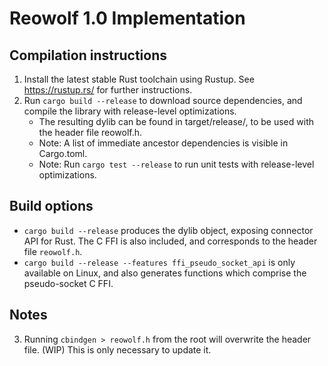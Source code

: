 # Reowolf 1.0 Implementation

## Compilation instructions
1. Install the latest stable Rust toolchain using Rustup. See https://rustup.rs/ for further instructions.
1. Run `cargo build --release` to download source dependencies, and compile the library with release-level optimizations. 
	- The resulting dylib can be found in target/release/, to be used with the header file reowolf.h.
	- Note: A list of immediate ancestor dependencies is visible in Cargo.toml.
	- Note: Run `cargo test --release` to run unit tests with release-level optimizations.

## Build options
- `cargo build --release` produces the dylib object, exposing connector API for Rust. The C FFI is also included, and corresponds to the header file `reowolf.h`.
- `cargo build --release --features ffi_pseudo_socket_api` is only available on Linux, and also generates functions which comprise the pseudo-socket C FFI.

## Notes
3. Running `cbindgen > reowolf.h` from the root will overwrite the header file. (WIP) This is only necessary to update it.  